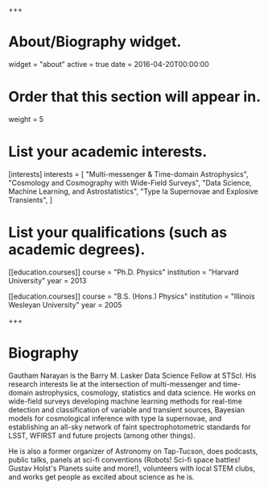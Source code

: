 +++
# About/Biography widget.
widget = "about"
active = true
date = 2016-04-20T00:00:00


# Order that this section will appear in.
weight = 5

# List your academic interests.
[interests]
  interests = [
    "Multi-messenger & Time-domain Astrophysics",
    "Cosmology and Cosmography with Wide-Field Surveys",
    "Data Science, Machine Learning, and Astrostatistics",
    "Type Ia Supernovae and Explosive Transients",
  ]

# List your qualifications (such as academic degrees).
[[education.courses]]
  course = "Ph.D. Physics"
  institution = "Harvard University"
  year = 2013

[[education.courses]]
  course = "B.S. (Hons.) Physics"
  institution = "Illinois Wesleyan University"
  year = 2005
 
+++

# Biography

Gautham Narayan is the Barry M. Lasker Data Science Fellow at STScI. His research interests lie at the intersection of multi-messenger and time-domain astrophysics, cosmology, statistics and data science. He works on wide-field surveys developing machine learning methods for real-time detection and classification of variable and transient sources, Bayesian models for cosmological inference with type Ia supernovae, and establishing an all-sky network of faint spectrophotometric standards for LSST, WFIRST and future projects (among other things).

He is also a former organizer of Astronomy on Tap-Tucson, does podcasts, public talks, panels at sci-fi conventions (Robots! Sci-fi space battles! Gustav Holst's Planets suite and more!), volunteers with local STEM clubs, and works get people as excited about science as he is. 

